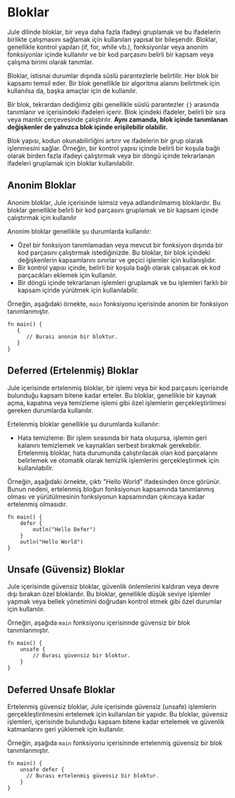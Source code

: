 # Bloklar

Jule dilinde bloklar, bir veya daha fazla ifadeyi gruplamak ve bu ifadelerin birlikte çalışmasını sağlamak için kullanılan yapısal bir bileşendir. Bloklar, genellikle kontrol yapıları (if, for, while vb.), fonksiyonlar veya anonim fonksiyonlar içinde kullanılır ve bir kod parçasını belirli bir kapsam veya çalışma birimi olarak tanımlar.

Bloklar, istisnai durumlar dışında süslü parantezlerle belirtilir. Her blok bir kapsamı temsil eder. Bir blok genellikle bir algoritma alanını belirtmek için kullanılsa da, başka amaçlar için de kullanılır.

Bir blok, tekrardan dediğimiz gibi genellikle süslü parantezler ``{}`` arasında tanımlanır ve içerisindeki ifadeleri içerir. Blok içindeki ifadeler, belirli bir sıra veya mantık çerçevesinde çalıştırılır. <b>Aynı zamanda, blok içinde tanımlanan değişkenler de yalnızca blok içinde erişilebilir olabilir.</b>

Blok yapısı, kodun okunabilirliğini artırır ve ifadelerin bir grup olarak işlenmesini sağlar. Örneğin, bir kontrol yapısı içinde belirli bir koşula bağlı olarak birden fazla ifadeyi çalıştırmak veya bir döngü içinde tekrarlanan ifadeleri gruplamak için bloklar kullanılabilir.

## Anonim Bloklar

Anonim bloklar, Jule içerisinde isimsiz veya adlandırılmamış bloklardır. Bu bloklar genellikle belirli bir kod parçasını gruplamak ve bir kapsam içinde çalıştırmak için kullanılır

Anonim bloklar genellikle şu durumlarda kullanılır:

* Özel bir fonksiyon tanımlamadan veya mevcut bir fonksiyon dışında bir kod parçasını çalıştırmak istediğinizde. Bu bloklar, bir blok içindeki değişkenlerin kapsamlarını sınırlar ve geçici işlemler için kullanışlıdır.
* Bir kontrol yapısı içinde, belirli bir koşula bağlı olarak çalışacak ek kod parçacıkları eklemek için kullanılır.
* Bir döngü içinde tekrarlanan işlemleri gruplamak ve bu işlemleri farklı bir kapsam içinde yürütmek için kullanılabilir.

Örneğin, aşağıdaki örnekte, ``main`` fonksiyonu içerisinde anonim bir fonksiyon tanımlanmıştır. 

 ```jule
fn main() {
    {
       // Burası anonim bir bloktur.    
    }
}
```

## Deferred (Ertelenmiş) Bloklar

Jule içerisinde ertelenmiş bloklar, bir işlemi veya bir kod parçasını içerisinde bulunduğu kapsam bitene kadar erteler. Bu bloklar, genellikle bir kaynak açma, kapatma veya temizleme işlemi gibi özel işlemlerin gerçekleştirilmesi gereken durumlarda kullanılır.

Ertelenmiş bloklar genellikle şu durumlarda kullanılır:
* Hata temizleme: Bir işlem sırasında bir hata oluşursa, işlemin geri kalanını temizlemek ve kaynakları serbest bırakmak gerekebilir. Ertelenmiş bloklar, hata durumunda çalıştırılacak olan kod parçalarını belirlemek ve otomatik olarak temizlik işlemlerini gerçekleştirmek için kullanılabilir.

Örneğin, aşağıdaki örnekte, çıktı "Hello World" ifadesinden önce görünür. Bunun nedeni, ertelenmiş bloğun fonksiyonun kapsamında tanımlanmış olması ve yürütülmesinin fonksiyonun kapsamından çıkıncaya kadar ertelenmiş olmasıdır.

```jule
fn main() {
    defer {
        outln("Hello Defer")
    }
    outln("Hello World")
}
```

## Unsafe (Güvensiz) Bloklar

Jule içerisinde güvensiz bloklar, güvenlik önlemlerini kaldıran veya devre dışı bırakan özel bloklardır. Bu bloklar, genellikle düşük seviye işlemler yapmak veya bellek yönetimini doğrudan kontrol etmek gibi özel durumlar için kullanılır.

Örneğin, aşağıda ``main`` fonksiyonu içerisinnde güvensiz bir blok tanımlanmıştır.

```jule
fn main() {
    unsafe {
        // Burası güvensiz bir bloktur.
    }
}
```

## Deferred Unsafe Bloklar 

Ertelenmiş güvensiz bloklar, Jule içerisinde güvensiz (unsafe) işlemlerin gerçekleştirilmesini ertelemek için kullanılan bir yapıdır. Bu bloklar, güvensiz işlemleri, içerisinde bulunduğu kapsam bitene kadar ertelemek ve güvenlik katmanlarını geri yüklemek için kullanılır.

Örneğin, aşağıda ``main`` fonksiyonu içerisinnde ertelenmiş güvensiz bir blok tanımlanmıştır.

```jule
fn main() {
    unsafe defer {
      // Burası ertelenmiş güvensiz bir bloktur.
    }
}
```